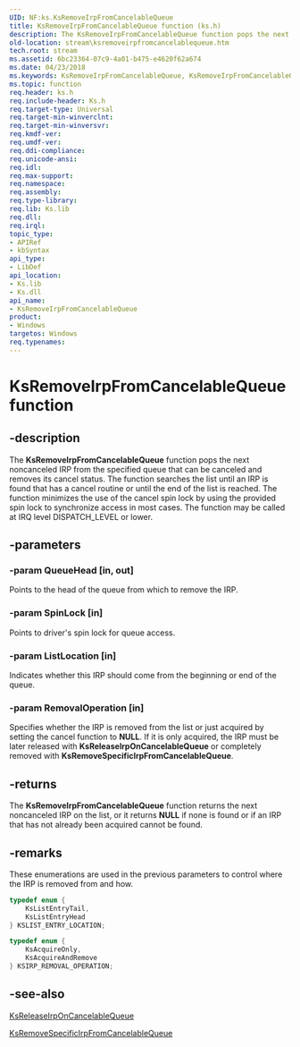 ```yaml
---
UID: NF:ks.KsRemoveIrpFromCancelableQueue
title: KsRemoveIrpFromCancelableQueue function (ks.h)
description: The KsRemoveIrpFromCancelableQueue function pops the next noncanceled IRP from the specified queue that can be canceled and removes its cancel status.
old-location: stream\ksremoveirpfromcancelablequeue.htm
tech.root: stream
ms.assetid: 6bc23364-07c9-4a01-b475-e4620f62a674
ms.date: 04/23/2018
ms.keywords: KsRemoveIrpFromCancelableQueue, KsRemoveIrpFromCancelableQueue function [Streaming Media Devices], ks/KsRemoveIrpFromCancelableQueue, ksfunc_35dd895b-1a0b-40a2-bc84-cdc2844bd30f.xml, stream.ksremoveirpfromcancelablequeue
ms.topic: function
req.header: ks.h
req.include-header: Ks.h
req.target-type: Universal
req.target-min-winverclnt: 
req.target-min-winversvr: 
req.kmdf-ver: 
req.umdf-ver: 
req.ddi-compliance: 
req.unicode-ansi: 
req.idl: 
req.max-support: 
req.namespace: 
req.assembly: 
req.type-library: 
req.lib: Ks.lib
req.dll: 
req.irql: 
topic_type:
- APIRef
- kbSyntax
api_type:
- LibDef
api_location:
- Ks.lib
- Ks.dll
api_name:
- KsRemoveIrpFromCancelableQueue
product:
- Windows
targetos: Windows
req.typenames: 
---
```


# KsRemoveIrpFromCancelableQueue function

## -description

The **KsRemoveIrpFromCancelableQueue** function pops the next noncanceled IRP from the specified queue that can be canceled and removes its cancel status. The function searches the list until an IRP is found that has a cancel routine or until the end of the list is reached. The function minimizes the use of the cancel spin lock by using the provided spin lock to synchronize access in most cases. The function may be called at IRQ level DISPATCH_LEVEL or lower.

## -parameters

### -param QueueHead [in, out]

Points to the head of the queue from which to remove the IRP.

### -param SpinLock [in]

Points to driver's spin lock for queue access.

### -param ListLocation [in]

Indicates whether this IRP should come from the beginning or end of the queue.

### -param RemovalOperation [in]

Specifies whether the IRP is removed from the list or just acquired by setting the cancel function to **NULL**. If it is only acquired, the IRP must be later released with **KsReleaseIrpOnCancelableQueue** or completely removed with **KsRemoveSpecificIrpFromCancelableQueue**.

## -returns

The **KsRemoveIrpFromCancelableQueue** function returns the next noncanceled IRP on the list, or it returns **NULL** if none is found or if an IRP that has not already been acquired cannot be found.

## -remarks

These enumerations are used in the previous parameters to control where the IRP is removed from and how.

```cpp
typedef enum {
    KsListEntryTail,
    KsListEntryHead
} KSLIST_ENTRY_LOCATION;

typedef enum {
    KsAcquireOnly,
    KsAcquireAndRemove
} KSIRP_REMOVAL_OPERATION;
```

## -see-also

[KsReleaseIrpOnCancelableQueue](https://docs.microsoft.com/windows-hardware/drivers/ddi/content/ks/nf-ks-ksreleaseirponcancelablequeue)

[KsRemoveSpecificIrpFromCancelableQueue](https://docs.microsoft.com/windows-hardware/drivers/ddi/content/ks/nf-ks-ksremovespecificirpfromcancelablequeue)

